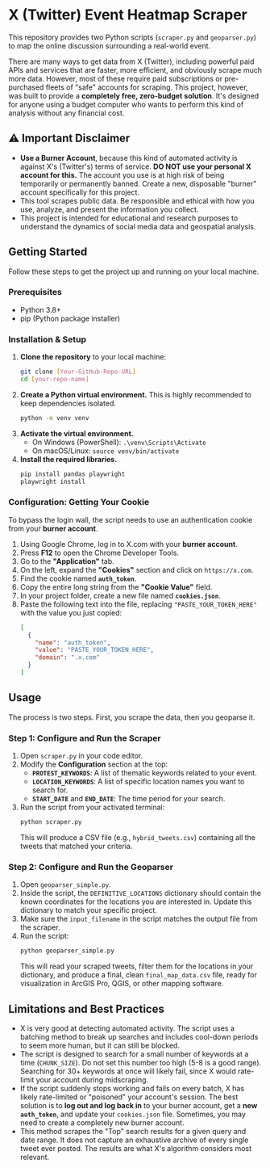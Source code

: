 # X (Twitter) Event Heatmap Scraper

This repository provides two Python scripts (`scraper.py` and `geoparser.py`) to map the online discussion surrounding a real-world event.

There are many ways to get data from X (Twitter), including powerful paid APIs and services that are faster, more efficient, and obviously scrape much more data. However, most of these require paid subscriptions or pre-purchased fleets of "safe" accounts for scraping. This project, however, was built to provide a **completely free, zero-budget solution**. It's designed for anyone using a budget computer who wants to perform this kind of analysis without any financial cost.

## ⚠️ Important Disclaimer

  * **Use a Burner Account**, because this kind of automated activity is against X's (Twitter's) terms of service. **DO NOT use your personal X account for this.** The account you use is at high risk of being temporarily or permanently banned. Create a new, disposable "burner" account specifically for this project.
  * This tool scrapes public data. Be responsible and ethical with how you use, analyze, and present the information you collect.
  * This project is intended for educational and research purposes to understand the dynamics of social media data and geospatial analysis.

## Getting Started

Follow these steps to get the project up and running on your local machine.

### Prerequisites

  * Python 3.8+
  * pip (Python package installer)

### Installation & Setup

1.  **Clone the repository** to your local machine:
    ```sh
    git clone [Your-GitHub-Repo-URL]
    cd [your-repo-name]
    ```
2.  **Create a Python virtual environment.** This is highly recommended to keep dependencies isolated.
    ```sh
    python -m venv venv
    ```
3.  **Activate the virtual environment.**
      * On Windows (PowerShell): `.\venv\Scripts\Activate`
      * On macOS/Linux: `source venv/bin/activate`
4.  **Install the required libraries.**
    ```sh
    pip install pandas playwright
    playwright install
    ```

### Configuration: Getting Your Cookie

To bypass the login wall, the script needs to use an authentication cookie from your **burner account**.

1.  Using Google Chrome, log in to X.com with your **burner account**.
2.  Press **F12** to open the Chrome Developer Tools.
3.  Go to the **"Application"** tab.
4.  On the left, expand the **"Cookies"** section and click on `https://x.com`.
5.  Find the cookie named **`auth_token`**.
6.  Copy the entire long string from the **"Cookie Value"** field.
7.  In your project folder, create a new file named **`cookies.json`**.
8.  Paste the following text into the file, replacing `"PASTE_YOUR_TOKEN_HERE"` with the value you just copied:
    ```json
    [
      {
        "name": "auth_token",
        "value": "PASTE_YOUR_TOKEN_HERE",
        "domain": ".x.com"
      }
    ]
    ```

## Usage

The process is two steps. First, you scrape the data, then you geoparse it.

### Step 1: Configure and Run the Scraper

1.  Open `scraper.py` in your code editor.
2.  Modify the **Configuration** section at the top:
      * **`PROTEST_KEYWORDS`**: A list of thematic keywords related to your event.
      * **`LOCATION_KEYWORDS`**: A list of specific location names you want to search for.
      * **`START_DATE`** and **`END_DATE`**: The time period for your search.
3.  Run the script from your activated terminal:
    ```sh
    python scraper.py
    ```
    This will produce a CSV file (e.g., `hybrid_tweets.csv`) containing all the tweets that matched your criteria.

### Step 2: Configure and Run the Geoparser

1.  Open `geoparser_simple.py`.
2.  Inside the script, the `DEFINITIVE_LOCATIONS` dictionary should contain the known coordinates for the locations you are interested in. Update this dictionary to match your specific project.
3.  Make sure the `input_filename` in the script matches the output file from the scraper.
4.  Run the script:
    ```sh
    python geoparser_simple.py
    ```
    This will read your scraped tweets, filter them for the locations in your dictionary, and produce a final, clean `final_map_data.csv` file, ready for visualization in ArcGIS Pro, QGIS, or other mapping software.

## Limitations and Best Practices

  * X is very good at detecting automated activity. The script uses a batching method to break up searches and includes cool-down periods to seem more human, but it can still be blocked.
  * The script is designed to search for a small number of keywords at a time (`CHUNK_SIZE`). Do not set this number too high (5-8 is a good range). Searching for 30+ keywords at once will likely fail, since X would rate-limit your account during midscraping.
  * If the script suddenly stops working and fails on every batch, X has likely rate-limited or "poisoned" your account's session. The best solution is to **log out and log back in** to your burner account, get a **new `auth_token`**, and update your `cookies.json` file. Sometimes, you may need to create a completely new burner account.
  * This method scrapes the "Top" search results for a given query and date range. It does not capture an exhaustive archive of every single tweet ever posted. The results are what X's algorithm considers most relevant.
